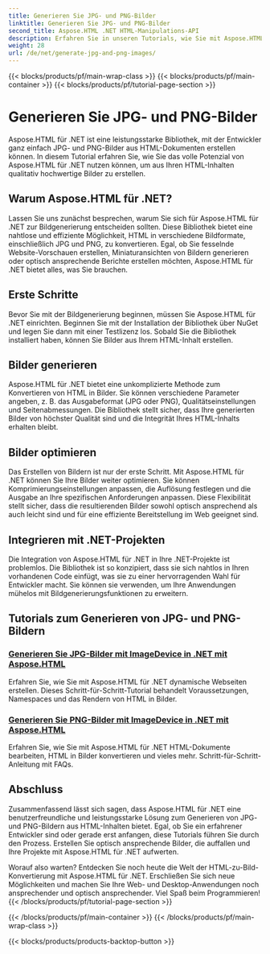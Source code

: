 ```yaml
---
title: Generieren Sie JPG- und PNG-Bilder
linktitle: Generieren Sie JPG- und PNG-Bilder
second_title: Aspose.HTML .NET HTML-Manipulations-API
description: Erfahren Sie in unseren Tutorials, wie Sie mit Aspose.HTML für .NET JPG- und PNG-Bilder generieren. Erstellen Sie mühelos atemberaubende Grafiken.
weight: 28
url: /de/net/generate-jpg-and-png-images/
---
```


{{< blocks/products/pf/main-wrap-class >}}
{{< blocks/products/pf/main-container >}}
{{< blocks/products/pf/tutorial-page-section >}}

# Generieren Sie JPG- und PNG-Bilder

 
Aspose.HTML für .NET ist eine leistungsstarke Bibliothek, mit der Entwickler ganz einfach JPG- und PNG-Bilder aus HTML-Dokumenten erstellen können. In diesem Tutorial erfahren Sie, wie Sie das volle Potenzial von Aspose.HTML für .NET nutzen können, um aus Ihren HTML-Inhalten qualitativ hochwertige Bilder zu erstellen.

## Warum Aspose.HTML für .NET?

Lassen Sie uns zunächst besprechen, warum Sie sich für Aspose.HTML für .NET zur Bildgenerierung entscheiden sollten. Diese Bibliothek bietet eine nahtlose und effiziente Möglichkeit, HTML in verschiedene Bildformate, einschließlich JPG und PNG, zu konvertieren. Egal, ob Sie fesselnde Website-Vorschauen erstellen, Miniaturansichten von Bildern generieren oder optisch ansprechende Berichte erstellen möchten, Aspose.HTML für .NET bietet alles, was Sie brauchen.

## Erste Schritte

Bevor Sie mit der Bildgenerierung beginnen, müssen Sie Aspose.HTML für .NET einrichten. Beginnen Sie mit der Installation der Bibliothek über NuGet und legen Sie dann mit einer Testlizenz los. Sobald Sie die Bibliothek installiert haben, können Sie Bilder aus Ihrem HTML-Inhalt erstellen.

## Bilder generieren

Aspose.HTML für .NET bietet eine unkomplizierte Methode zum Konvertieren von HTML in Bilder. Sie können verschiedene Parameter angeben, z. B. das Ausgabeformat (JPG oder PNG), Qualitätseinstellungen und Seitenabmessungen. Die Bibliothek stellt sicher, dass Ihre generierten Bilder von höchster Qualität sind und die Integrität Ihres HTML-Inhalts erhalten bleibt.

## Bilder optimieren

Das Erstellen von Bildern ist nur der erste Schritt. Mit Aspose.HTML für .NET können Sie Ihre Bilder weiter optimieren. Sie können Komprimierungseinstellungen anpassen, die Auflösung festlegen und die Ausgabe an Ihre spezifischen Anforderungen anpassen. Diese Flexibilität stellt sicher, dass die resultierenden Bilder sowohl optisch ansprechend als auch leicht sind und für eine effiziente Bereitstellung im Web geeignet sind.

## Integrieren mit .NET-Projekten

Die Integration von Aspose.HTML für .NET in Ihre .NET-Projekte ist problemlos. Die Bibliothek ist so konzipiert, dass sie sich nahtlos in Ihren vorhandenen Code einfügt, was sie zu einer hervorragenden Wahl für Entwickler macht. Sie können sie verwenden, um Ihre Anwendungen mühelos mit Bildgenerierungsfunktionen zu erweitern.

## Tutorials zum Generieren von JPG- und PNG-Bildern
### [Generieren Sie JPG-Bilder mit ImageDevice in .NET mit Aspose.HTML](./generate-jpg-images-by-imagedevice/)
Erfahren Sie, wie Sie mit Aspose.HTML für .NET dynamische Webseiten erstellen. Dieses Schritt-für-Schritt-Tutorial behandelt Voraussetzungen, Namespaces und das Rendern von HTML in Bilder.
### [Generieren Sie PNG-Bilder mit ImageDevice in .NET mit Aspose.HTML](./generate-png-images-by-imagedevice/)
Erfahren Sie, wie Sie mit Aspose.HTML für .NET HTML-Dokumente bearbeiten, HTML in Bilder konvertieren und vieles mehr. Schritt-für-Schritt-Anleitung mit FAQs.

## Abschluss

Zusammenfassend lässt sich sagen, dass Aspose.HTML für .NET eine benutzerfreundliche und leistungsstarke Lösung zum Generieren von JPG- und PNG-Bildern aus HTML-Inhalten bietet. Egal, ob Sie ein erfahrener Entwickler sind oder gerade erst anfangen, diese Tutorials führen Sie durch den Prozess. Erstellen Sie optisch ansprechende Bilder, die auffallen und Ihre Projekte mit Aspose.HTML für .NET aufwerten.

Worauf also warten? Entdecken Sie noch heute die Welt der HTML-zu-Bild-Konvertierung mit Aspose.HTML für .NET. Erschließen Sie sich neue Möglichkeiten und machen Sie Ihre Web- und Desktop-Anwendungen noch ansprechender und optisch ansprechender. Viel Spaß beim Programmieren!
{{< /blocks/products/pf/tutorial-page-section >}}

{{< /blocks/products/pf/main-container >}}
{{< /blocks/products/pf/main-wrap-class >}}

{{< blocks/products/products-backtop-button >}}
